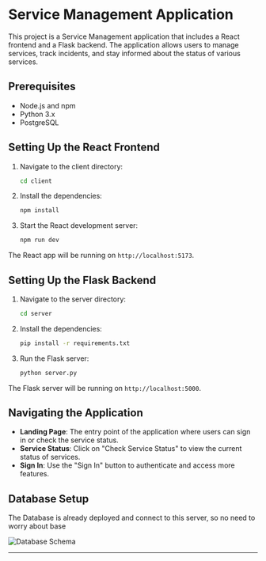# Service Management Application

This project is a Service Management application that includes a React frontend and a Flask backend. The application allows users to manage services, track incidents, and stay informed about the status of various services.

## Prerequisites

- Node.js and npm
- Python 3.x
- PostgreSQL

## Setting Up the React Frontend

1. Navigate to the client directory:
   ```bash
   cd client
   ```

2. Install the dependencies:
   ```bash
   npm install
   ```

3. Start the React development server:
   ```bash
   npm run dev
   ```

The React app will be running on `http://localhost:5173`.

## Setting Up the Flask Backend

1. Navigate to the server directory:
   ```bash
   cd server
   ```

2. Install the dependencies:
   ```bash
   pip install -r requirements.txt
   ```

3. Run the Flask server:
   ```bash
   python server.py
   ```

The Flask server will be running on `http://localhost:5000`.

## Navigating the Application

- **Landing Page**: The entry point of the application where users can sign in or check the service status.
- **Service Status**: Click on "Check Service Status" to view the current status of services.
- **Sign In**: Use the "Sign In" button to authenticate and access more features.

## Database Setup
The Database is already deployed and connect to this server, so no need to worry about base

<!-- add image from sqlscript holder -->
![Database Schema](./sqlScripts/erd.jpg)

---
